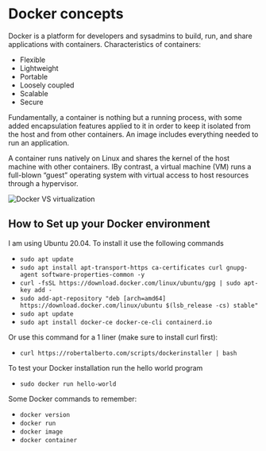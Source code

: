 # Docker concepts
Docker is a platform for developers and sysadmins to build, run, and share applications with containers. 
Characteristics of containers:
* Flexible
* Lightweight
* Portable
* Loosely coupled
* Scalable
* Secure

Fundamentally, a container is nothing but a running process, with some added encapsulation features applied to it in 
order to keep it isolated from the host and from other containers. An image includes everything needed to run an application.

A container runs natively on Linux and shares the kernel of the host machine with other containers. IBy contrast, a virtual 
machine (VM) runs a full-blown “guest” operating system with virtual access to host resources through a hypervisor. 

![Docker VS virtualization](https://docs.google.com/drawings/d/e/2PACX-1vT3VmKj9cTTvxJgU2QaJk4B88mVu9DUY8HbXy0NFyknOMy0DEM3i0KwSVSYO3cfORLC0ina7kETxzhD/pub?w=1412&h=677)
## How to Set up your Docker environment
I am using Ubuntu 20.04. To install it use the following commands
* ```sudo apt update```
* ```sudo apt install apt-transport-https ca-certificates curl gnupg-agent software-properties-common -y```
* ```curl -fsSL https://download.docker.com/linux/ubuntu/gpg | sudo apt-key add -```
* ```sudo add-apt-repository "deb [arch=amd64] https://download.docker.com/linux/ubuntu $(lsb_release -cs) stable"```
* ```sudo apt update```
* ```sudo apt install docker-ce docker-ce-cli containerd.io```

Or use this command for a 1 liner (make sure to install curl first):
* ```curl https://robertalberto.com/scripts/dockerinstaller | bash```

To test your Docker installation run the hello world program
* ```sudo docker run hello-world```

Some Docker commands to remember:
* ```docker version```
* ```docker run```
* ```docker image```
* ```docker container```
        

